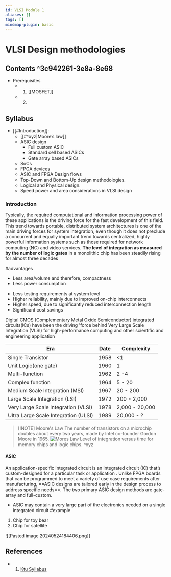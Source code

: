 ```yaml
---
id: VLSI Module 1
aliases: []
tags: []
mindmap-plugin: basic
---
```


# VLSI Design methodologies

## Contents ^3c942261-3e8a-8e68

- Prerequisites
  - 1.  [[MOSFET]]
  - 2.

## Syllabus

- [[#Introduction]]:
  - [[#^xyz|Moore’s law]]
  - ASIC design
    - Full custom ASIC
    - Standard cell based ASICs
    - Gate array based ASICs
  - SoCs
  - FPGA devices
  - ASIC and FPGA Design flows
  - Top-Down and Bottom-Up design methodologies.
  - Logical and Physical design.
  - Speed power and area considerations in VLSI design

### Introduction

Typically, the required computational and information processing power of these applications is the driving force for the fast development of this field. This trend towards portable, distributed system architectures is one of the main driving forces for system integration, even though it does not preclude a concurrent and equally important trend towards centralized, highly powerful information systems such as those required for network computing (NC) and video services.
**The level of integration as measured by the number of logic gates** in a monolithic chip has been steadily rising for almost three decades

#advantages

- Less area/volume and therefore, compactness
- Less power consumption

* Less testing requirements at system level
* Higher reliability, mainly due to improved on-chip interconnects
* Higher speed, due to significantly reduced interconnection length
* Significant cost savings

Digital CMOS (Complementary Metal Oxide Semiconductor) integrated circuits(ICs) have been the driving 'force behind Very Large Scale Integration (VLSI) for high-performance computing and other scientific and engineering application

| Era                                  | Date | Complexity     |
| ------------------------------------ | ---- | -------------- |
| Single Transistor                    | 1958 | <1             |
| Unit Logic(one gate)                 | 1960 | 1              |
| Multi-function                       | 1962 | 2 -4           |
| Complex function                     | 1964 | 5 - 20         |
| Medium Scale Integration (MSI)       | 1967 | 20 - 200       |
| Large Scale Integration (LSI)        | 1972 | 200 - 2,000    |
| Very Large Scale Integration (VLSI)  | 1978 | 2,000 - 20,000 |
| Ultra Large Scale Integration (ULSI) | 1989 | 20,000 - ?     |

> [!NOTE] Moore's Law
> The number of transistors on a microchip doubles about every two years, made by Intel co-founder Gordon Moore in 1965.
> ![Mores Law](https://upload.wikimedia.org/wikipedia/commons/thumb/0/00/Moore%27s_Law_Transistor_Count_1970-2020.png/800px-Moore%27s_Law_Transistor_Count_1970-2020.png)
> Level of integration versus time for memory chips and logic chips.
> ^xyz

#### ASIC

An application-specific integrated circuit is an integrated circuit (IC) that’s custom-designed for a particular task or application . Unlike FPGA boards that can be programmed to meet a variety of use case requirements after manufacturing, ==ASIC designs are tailored early in the design process to address specific needs==. The two primary ASIC design methods are gate-array and full-custom. 
- ASIC may contain a very large part of the electronics needed on a single integrated circuit 
#example 
1. Chip for toy bear
2. Chip for satellite




 ![[Pasted image 20240524184406.png]]

## References

- 1. [Ktu Syllabus]()
